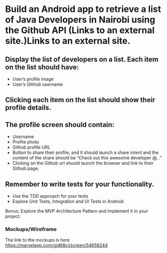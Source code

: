 # Build an Android app to retrieve a list of Java Developers in Nairobi using the Github API (Links to an external site.)Links to an external site.

## Display the list of developers on a list. Each item on the list should have:
- User’s profile image
- User’s GitHub username

## Clicking each item on the list should show their profile details.

## The profile screen should contain:
- Username
- Profile photo
- Github profile URL
- Button to share their profile, and it should launch a share intent and the content of the share should be “Check out this awesome developer @<github username>, <github profile url>.”
- Clicking on the Github url should launch the browser and link to their Github page.
  
## Remember to write tests for your functionality.
- Use the TDD approach for your tests
- Explore Unit Tests, Integration and UI Tests in Android
  
Bonus:
Explore the MVP Architecture Pattern and implement it in your project.

### Mockups/Wireframe

The link to the mockups is here https://marvelapp.com/gjd68cj/screen/54658244